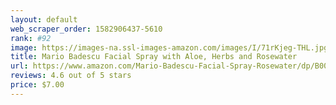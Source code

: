 ```yaml
---
layout: default 
﻿web_scraper_order: 1582906437-5610
rank: #92
image: https://images-na.ssl-images-amazon.com/images/I/71rKjeg-THL.jpg
title: Mario Badescu Facial Spray with Aloe, Herbs and Rosewater
url: https://www.amazon.com/Mario-Badescu-Facial-Spray-Rosewater/dp/B002LC9OES/ref=zg_mw_beauty_92?_encoding=UTF8&psc=1&refRID=YYBFCP7S84ZRSDXVY198
reviews: 4.6 out of 5 stars
price: $7.00 
---
```

